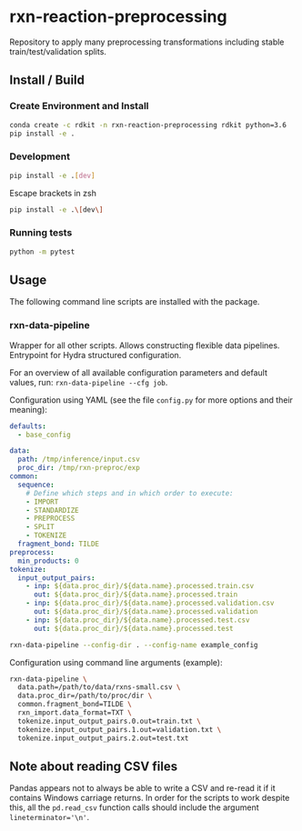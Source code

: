 # rxn-reaction-preprocessing

Repository to apply many preprocessing transformations including stable train/test/validation splits.

## Install / Build
### Create Environment and Install
```bash
conda create -c rdkit -n rxn-reaction-preprocessing rdkit python=3.6
pip install -e .
```

### Development
```bash
pip install -e .[dev]
```
Escape brackets in zsh
```bash
pip install -e .\[dev\]
```

### Running tests
```bash
python -m pytest
```

## Usage
The following command line scripts are installed with the package.

### rxn-data-pipeline
Wrapper for all other scripts. Allows constructing flexible data pipelines. Entrypoint for Hydra structured configuration.

For an overview of all available configuration parameters and default values, run: `rxn-data-pipeline --cfg job`.

Configuration using YAML (see the file `config.py` for more options and their meaning):
```yaml
defaults:
  - base_config

data:
  path: /tmp/inference/input.csv
  proc_dir: /tmp/rxn-preproc/exp
common:
  sequence:
    # Define which steps and in which order to execute:
    - IMPORT
    - STANDARDIZE
    - PREPROCESS
    - SPLIT
    - TOKENIZE
  fragment_bond: TILDE
preprocess:
  min_products: 0
tokenize:
  input_output_pairs:
    - inp: ${data.proc_dir}/${data.name}.processed.train.csv
      out: ${data.proc_dir}/${data.name}.processed.train
    - inp: ${data.proc_dir}/${data.name}.processed.validation.csv
      out: ${data.proc_dir}/${data.name}.processed.validation
    - inp: ${data.proc_dir}/${data.name}.processed.test.csv
      out: ${data.proc_dir}/${data.name}.processed.test
```
```bash
rxn-data-pipeline --config-dir . --config-name example_config
```

Configuration using command line arguments (example):
```bash
rxn-data-pipeline \
  data.path=/path/to/data/rxns-small.csv \
  data.proc_dir=/path/to/proc/dir \
  common.fragment_bond=TILDE \
  rxn_import.data_format=TXT \
  tokenize.input_output_pairs.0.out=train.txt \
  tokenize.input_output_pairs.1.out=validation.txt \
  tokenize.input_output_pairs.2.out=test.txt
```

## Note about reading CSV files
Pandas appears not to always be able to write a CSV and re-read it if it contains Windows carriage returns.
In order for the scripts to work despite this, all the `pd.read_csv` function calls should include the argument `lineterminator='\n'`.
